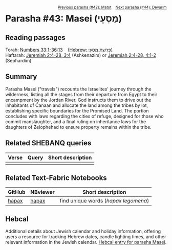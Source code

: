 <span style="float: right;"><sup> <a href="../42%20-%20Matot">Previous parasha (#42): Matot</a> &nbsp;&nbsp; <a href="../44%20-%20Devarim">Next parasha (#44): Devarim</a></sup></span>

# Parasha #43: Masei (מַסְעֵי)

## Reading passages

Torah: <a href="https://www.stepbible.org/?q=version=NASB2020|reference=Num.33:1-36:13&options=HNVUG" target="_blank">Numbers 33:1-36:13</a> &nbsp;&nbsp; <a href="https://tikkun.io/#/p/balak" target="_blank">(Hebrew: פָּרָשַׁת מַסְעֵי)</a><br>
Haftarah: 
<a href="https://www.stepbible.org/?q=version=NASB2020|reference=Jer.2:4-28;3:4&options=HNVUG" target="_blank">Jeremiah 2:4-28, 3:4</a> (Ashkenazim) or
<a href="https://www.stepbible.org/?q=version=NASB2020|reference=Jer.2:4-28;4:1-2&options=HNVUG" target="_blank">Jeremiah 2:4-28, 4:1-2</a> (Sephardim)

## Summary

Parasha Masei ("travels") recounts the Israelites' journey through the wilderness, listing all the stages from their departure from Egypt to their encampment by the Jordan River. God instructs them to drive out the inhabitants of Canaan and allocate the land among the tribes by lot, establishing specific boundaries for the Promised Land. The portion concludes with laws regarding the cities of refuge, designed for those who commit manslaughter, and a final ruling on inheritance laws for the daughters of Zelophehad to ensure property remains within the tribe.

## Related SHEBANQ queries

Verse | Query | Short description
--- | --- | --- 
||


## Related Text-Fabric Notebooks

GitHub | NBviewer | Short description
---|---|---
[hapax](hapax.ipynb) | <a href="https://nbviewer.org/github/tonyjurg/Parashot/blob/main/WeeklyParasha/43%20-%20Masei/hapax.ipynb" target="_blank">hapax</a> | find unique words (*hapax legomena*)

## Hebcal

Additional details about Jewish calendar and holiday information, offering users a resource for tracking Hebrew dates, candle lighting times, and other relevant information in the Jewish calendar. <a href="https://www.hebcal.com/sedrot/masei" target="_blank">Hebcal entry for parasha Masei</a>.
